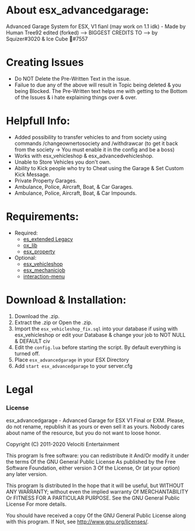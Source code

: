 # About esx_advancedgarage:
Advanced Garage System for ESX, V1 fianl (may work on 1.1 idk) - Made by Human Tree92 edited (forked) --> BIGGEST CREDITS TO --> by Squizer#3020 & Ice Cube 🧊#7557

# Creating Issues
* Do NOT Delete the Pre-Written Text in the issue.
* Failue to due any of the above will result in Topic being deleted & you being Blocked. The Pre-Written text helps me with getting to the Bottom of the Issues & i hate explaining things over & over.

# Helpfull Info:
* Added possibility to transfer vehicles to and from society using commands /changeownertosociety and /withdrawcar (to get it back from the society -> You must enable it in the config and be a boss)
* Works with esx_vehicleshop & esx_advancedvehicleshop.
* Unable to Store Vehicles you don't own.
* Ability to Kick people who try to Cheat using the Garage & Set Custom Kick Message.
* Private Property Garages.
* Ambulance, Police, Aircraft, Boat, & Car Garages.
* Ambulance, Police, Aircraft, Boat, & Car Impounds.

# Requirements:
* Required:
  * [es_extended Legacy](https://github.com/esx-framework/esx-legacy)
  * [ox_lib ](https://github.com/overextended/ox_lib)
  * [esx_property](https://github.com/esx-framework/esx-legacy/tree/main/%5Besx_addons%5D/esx_property)
* Optional:
  * [esx_vehicleshop](https://github.com/esx-framework/esx-legacy/tree/main/%5Besx_addons%5D/esx_vehicleshop)
  * [esx_mechanicjob](https://github.com/esx-framework/esx-legacy/tree/main/%5Besx_addons%5D/esx_mechanicjob)
  * [interaction-menu](https://github.com/icecubepiso/interaction-menu)

# Download & Installation:
1) Download the .zip.
2) Extract the .zip or Open the .zip.
3) Import the `esx_vehicleshop_fix.sql` into your database if using with esx_vehicleshop or edit your Database & change your job to NOT NULL & DEFAULT civ
4) Edit the `config.lua` before starting the script. By default everything is turned off.
5) Place `esx_advancedgarage` in your ESX Directory
6) Add `start esx_advancedgarage` to your server.cfg

# Legal
### License
esx_advancedgarage - Advanced Garage for ESX V1 Final or EXM. Please, do not rename, republish it as yours or even sell it as yours. Nobody cares about name of the resource, but you do not want to loose honor.

Copyright (C) 2011-2020 Velociti Entertainment

This program Is free software: you can redistribute it And/Or modify it under the terms Of the GNU General Public License As published by the Free Software Foundation, either version 3 Of the License, Or (at your option) any later version.

This program Is distributed In the hope that it will be useful, but WITHOUT ANY WARRANTY; without even the implied warranty Of MERCHANTABILITY Or FITNESS FOR A PARTICULAR PURPOSE. See the GNU General Public License For more details.

You should have received a copy Of the GNU General Public License along with this program. If Not, see http://www.gnu.org/licenses/.
